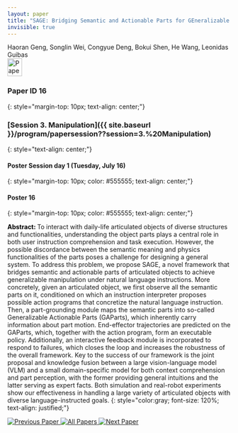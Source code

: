 ```yaml
---
layout: paper
title: "SAGE: Bridging Semantic and Actionable Parts for GEneralizable Articulated-Object Manipulation under Language Instructions"
invisible: true
---
```

<div class="paper-authors">
<div class="paper-author-box">
    <div class="paper-author-name">Haoran Geng, Songlin Wei, Congyue Deng, Bokui Shen, He Wang, Leonidas Guibas</div>
    <div class="paper-author-uni"></div>
</div>

</div><div class="paper-pdf">
<div> <a href="http://www.roboticsproceedings.org/rss19/p16.pdf"><img src="{{ site.baseurl }}/images/paper_link.png" alt="Paper Website" width = "33"  height = "40"/></a> </div>
</div>

### Paper ID 16
{: style="margin-top: 10px; text-align: center;"}

### [Session 3. Manipulation]({{ site.baseurl }}/program/papersession??session=3.%20Manipulation)
{: style="text-align: center;"}

#### Poster Session day 1 (Tuesday, July 16)
{: style="margin-top: 10px; color: #555555; text-align: center;"}

#### Poster 16
{: style="margin-top: 10px; color: #555555; text-align: center;"}

<b style="color: black;">Abstract: </b>To interact with daily-life articulated objects of diverse structures and functionalities, understanding the object parts plays a central role in both user instruction comprehension and task execution.
 However, the possible discordance between the semantic meaning and physics functionalities of the parts poses a challenge for designing a general system.
 To address this problem, we propose SAGE, a novel framework that bridges semantic and actionable parts of articulated objects to achieve generalizable manipulation under natural language instructions.
 More concretely, given an articulated object, we first observe all the semantic parts on it, conditioned on which an instruction interpreter proposes possible action programs that concretize the natural language instruction. Then, a part-grounding module maps the semantic parts into so-called Generalizable Actionable Parts (GAParts), which inherently carry information about part motion. End-effector trajectories are predicted on the GAParts, which, together with the action program, form an executable policy. Additionally, an interactive feedback module is incorporated to respond to failures, which closes the loop and increases the robustness of the overall framework.
 Key to the success of our framework is the joint proposal and knowledge fusion between a large vision-language model (VLM) and a small domain-specific model for both context comprehension and part perception, with the former providing general intuitions and the latter serving as expert facts.
 Both simulation and real-robot experiments show our effectiveness in handling a large variety of articulated objects with diverse language-instructed goals.
{: style="color:gray; font-size: 120%; text-align: justified;"}


<div class="paper-menu">
<a href="{{ site.baseurl }}/program/papers/015/"> <img src="{{ site.baseurl }}/images/previous_paper_icon.png" alt="Previous Paper" title="Previous Paper"/> </a>
<a href="{{ site.baseurl }}/program/papers"><img src="{{ site.baseurl }}/images/overview_icon.png" alt="All Papers" title="All Papers"/> </a>
<a href="{{ site.baseurl }}/program/papers/017/"> <img src="{{ site.baseurl }}/images/next_paper_icon.png" alt="Next Paper" title="Next Paper"/> </a>

</div>
